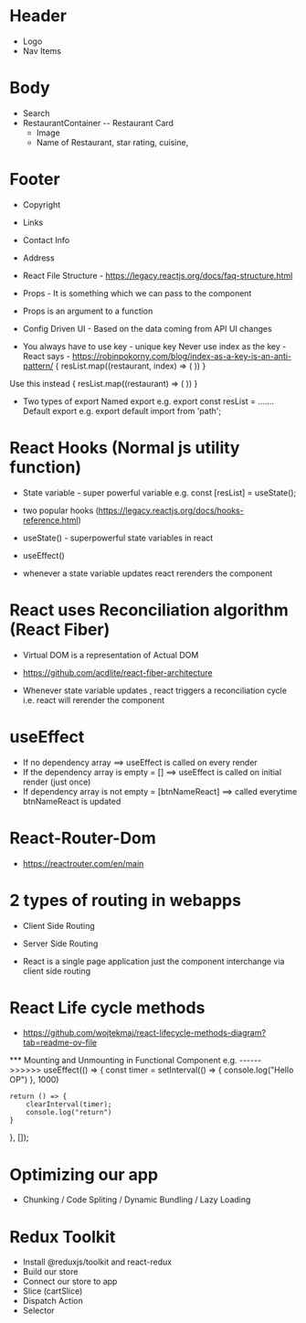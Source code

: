 # Header 
- Logo
- Nav Items 
# Body 
- Search 
- RestaurantContainer 
-- Restaurant Card
    - Image
    - Name of Restaurant, star rating, cuisine, 
# Footer 
- Copyright
- Links 
- Contact Info
- Address

- React File Structure - https://legacy.reactjs.org/docs/faq-structure.html



- Props - It is something which we can pass to the component 
- Props is an argument to a function 

- Config Driven UI - Based on the data coming from API UI changes

- You always have to use key - unique key
Never use index as the key - React says - https://robinpokorny.com/blog/index-as-a-key-is-an-anti-pattern/
{
    resList.map((restaurant, index) => (
        <RestaurantCard key={index} resData={restaurant}/>
    ))
}

Use this instead
{
    resList.map((restaurant) => (
        <RestaurantCard key={restaurant.info.id} resData={restaurant}/>
    ))
}


- Two types of export 
Named export e.g. export const resList = .......
Default export e.g. 
export default <Name of componnt>
import <Name of Component> from 'path';


# React Hooks (Normal js utility function)
- State variable - super powerful variable
e.g. const [resList] = useState(); 

- two popular hooks (https://legacy.reactjs.org/docs/hooks-reference.html)
- useState() - superpowerful state variables in react
- useEffect()

- whenever a state variable updates react rerenders the component 

# React uses Reconciliation algorithm (React Fiber)
- Virtual DOM is a representation of Actual DOM 
- https://github.com/acdlite/react-fiber-architecture


- Whenever state variable updates , react triggers a reconciliation cycle i.e. react will rerender the component

# useEffect
- If no dependency array ==> useEffect is called on every render 
- If the dependency array is empty = [] ==> useEffect is called on initial render (just once)
- If dependency array is not empty = [btnNameReact] ==> called everytime btnNameReact is updated 

# React-Router-Dom
- https://reactrouter.com/en/main


# 2 types of routing in webapps
 - Client Side Routing
 - Server Side Routing 

- React is a single page application just the component interchange via client side routing 


# React Life cycle methods
- https://github.com/wojtekmaj/react-lifecycle-methods-diagram?tab=readme-ov-file

*** Mounting and Unmounting in Functional Component
e.g.  ------>>>>>>
useEffect(() => {
    const timer = setInterval(() => {
        console.log("Hello OP")
    }, 1000)

    return () => {
        clearInterval(timer);
        console.log("return")
    }
}, []);


# Optimizing our app
- Chunking / Code Spliting / Dynamic Bundling / Lazy Loading  


# Redux Toolkit
- Install @reduxjs/toolkit and react-redux
- Build our store
- Connect our store to app
- Slice (cartSlice)
- Dispatch Action 
- Selector

